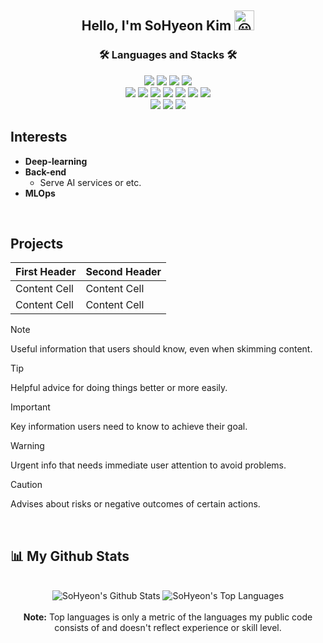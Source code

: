 <!--https://docs.github.com/ko/get-started/writing-on-github/getting-started-with-writing-and-formatting-on-github/basic-writing-and-formatting-syntax-->
<!-- https://googlefonts.github.io/noto-emoji-animation/ -->
<!-- https://velog.io/@leemember/%EA%B9%83%ED%97%88%EB%B8%8C-%ED%94%84%EB%A1%9C%ED%95%84-%EA%BE%B8%EB%AF%B8%EA%B8%B0-README.md -->

<h2 align="center">
  Hello, I'm SoHyeon Kim
  <picture>
  <source srcset="https://fonts.gstatic.com/s/e/notoemoji/latest/1f603/512.webp" type="image/webp">
  <img src="https://fonts.gstatic.com/s/e/notoemoji/latest/1f603/512.gif" alt="😃" width="32" height="32">
  </picture>
</h2>


<div align="center">
  
### 🛠️ Languages and Stacks 🛠️

<img src="https://img.shields.io/badge/PYTHON-3776AB?style=flat-square&logo=PYTHON&logoColor=white"/>
<img src="https://img.shields.io/badge/Numpy-013243?style=flat-square&logo=Numpy&logoColor=white"/>
<img src="https://img.shields.io/badge/Jupyter-F37626?style=flat-square&logo=Jupyter&logoColor=white"/>
<img src="https://img.shields.io/badge/PyTorch-EE4C2C?style=flat-square&logo=PyTorch&logoColor=white"/>
<br/>
<img src="https://img.shields.io/badge/C++-00599C?style=flat-square&logo=cplusplus&logoColor=white"/>
<img src="https://img.shields.io/badge/OpenCV-5C3EE8?style=flat-square&logo=opencv&logoColor=white"/>
<img src="https://img.shields.io/badge/HTML-E34F26?style=flat-square&logo=HTML5&logoColor=white"/>
<img src="https://img.shields.io/badge/CSS-1572B6?style=flat-square&logo=CSS3&logoColor=white"/>
<img src="https://img.shields.io/badge/JavaScript-F7DF1E?style=flat-square&logo=JavaScript&logoColor=white"/>
<img src="https://img.shields.io/badge/Node.js-5FA04E?style=flat-square&logo=Node.js&logoColor=white"/>
<img src="https://img.shields.io/badge/MySQL-4479A1?style=flat-square&logo=MySQL&logoColor=white"/>
<br/>
<img src="https://img.shields.io/badge/Git-F05032?style=flat-square&logo=Git&logoColor=white"/>
<img src="https://img.shields.io/badge/Slack-4A154B?style=flat-square&logo=Slack&logoColor=white"/>
<img src="https://img.shields.io/badge/Notion-000000?style=flat-square&logo=Notion&logoColor=white"/>

</div>




## Interests
- **Deep-learning**
- **Back-end**
  - Serve AI services or etc.
- **MLOps**



<br/>

## Projects


First Header  | Second Header
------------- | -------------
Content Cell  | Content Cell
Content Cell  | Content Cell




> [!NOTE]
> Useful information that users should know, even when skimming content.

> [!TIP]
> Helpful advice for doing things better or more easily.

> [!IMPORTANT]
> Key information users need to know to achieve their goal.

> [!WARNING]
> Urgent info that needs immediate user attention to avoid problems.

> [!CAUTION]
> Advises about risks or negative outcomes of certain actions.





<br/>

## 📊 My Github Stats

<p align="center">
<br/>
<img alt="SoHyeon's Github Stats" src="https://github-readme-stats.vercel.app/api?username=hyeonos&show_icons=true&count_private=true&theme=react&hide_border=true&bg_color=0D1117" />

<img alt="SoHyeon's Top Languages" src="https://github-readme-stats.vercel.app/api/top-langs/?username=hyeonos&langs_count=8&count_private=true&layout=compact&theme=react&hide_border=true&bg_color=0D1117" />
<br/>
<br/>
<b>Note:</b> Top languages is only a metric of the languages my public code consists of and doesn't reflect experience or skill level.

<!--<img alt="Hyeonos's Activity Graph" src="https://activity-graph.herokuapp.com/graph?username=hyeonos&theme=react-dark&hide_border=true&custom_title=SoHyeon%20Kim%27s%20Activity%20Graph" />-->

<br/>
<br/>

</p>



<!-- [![Hits](https://hits.seeyoufarm.com/api/count/incr/badge.svg?url=https%3A%2F%2Fgithub.com%2Fhyeonos&count_bg=%2379C83D&title_bg=%23555555&icon=&icon_color=%23E7E7E7&title=hits&edge_flat=false)](https://github.com/hyeonos) -->
